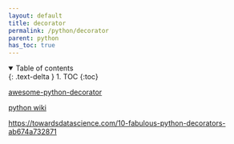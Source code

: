 ```yaml
---
layout: default
title: decorator
permalink: /python/decorator
parent: python
has_toc: true
---
```

<details open markdown="block">
  <summary>
    Table of contents
  </summary>
  {: .text-delta }
1. TOC
{:toc}
</details>

[awesome-python-decorator](https://github.com/lord63/awesome-python-decorator)

[python wiki](https://wiki.python.org/moin/PythonDecoratorLibrary)

https://towardsdatascience.com/10-fabulous-python-decorators-ab674a732871

